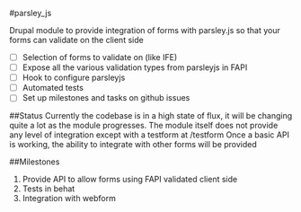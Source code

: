 #parsley_js


Drupal module to provide integration of forms with parsley.js so that your forms can validate on the client side

- [ ] Selection of forms to validate on (like IFE)
- [ ] Expose all the various validation types from parsleyjs in FAPI
- [ ] Hook to configure parsleyjs
- [ ] Automated tests
- [ ] Set up milestones and tasks on github issues

##Status
Currently the codebase is in a high state of flux, it will be changing quite a lot as the module progresses.
The module itself does not provide any level of integration except with a testform at /testform
Once a basic API is working, the ability to integrate with other forms will be provided

##Milestones
1. Provide API to allow forms using FAPI validated client side
2. Tests in behat
3. Integration with webform

